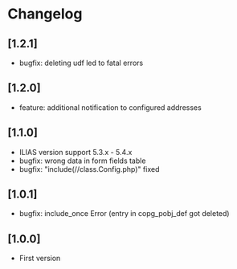 # Changelog

## [1.2.1]
- bugfix: deleting udf led to fatal errors

## [1.2.0]
- feature: additional notification to configured addresses

## [1.1.0]
- ILIAS version support 5.3.x - 5.4.x
- bugfix: wrong data in form fields table
- bugfix: "include(//class.Config.php)" fixed

## [1.0.1]
- bugfix: include_once Error (entry in copg_pobj_def got deleted)

## [1.0.0]
- First version
